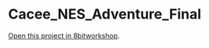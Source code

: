 Cacee_NES_Adventure_Final
=====

[Open this project in 8bitworkshop](http://8bitworkshop.com/redir.html?platform=nes&githubURL=https%3A%2F%2Fgithub.com%2FIncredibleBoxman%2FCacee_NES_Adventure_Final&file=Cacee_NES_Adventure.c).
